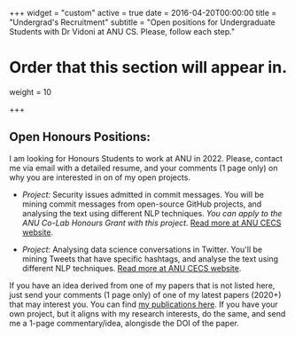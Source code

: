 +++
widget = "custom"
active = true
date = 2016-04-20T00:00:00
title = "Undergrad's Recruitment"
subtitle = "Open positions for Undergraduate Students with Dr Vidoni at ANU CS. Please, follow each step."

# Order that this section will appear in.
weight = 10

+++


## Open Honours Positions:

I am looking for Honours Students to work at ANU in 2022. Please, contact me via email with a detailed resume, and your comments (1 page only) on why you are interested in on of my open projects.

- _Project:_ Security issues admitted in commit messages. You will be mining commit messages from open-source GitHub projects, and analysing the text using different NLP techniques. _You can apply to the ANU Co-Lab Honours Grant with this project_. [Read more at ANU CECS website](https://cs.anu.edu.au/research/student-research-projects/security-issues-admitted-commit-messages-hons-open).

- _Project_: Analysing data science conversations in Twitter. You'll be mining Tweets that have specific hashtags, and analyse the text using different NLP techniques. [Read more at ANU CECS website](https://cs.anu.edu.au/research/student-research-projects/analysing-data-science-conversations-twitter-hons-open).


If you have an idea derived from one of my papers that is not listed here, just send your comments (1 page only) of one of my latest papers (2020+) that may interest you. You can find [my publications here](/publication). If you have your own project, but it aligns with my research interests, do the same, and send me a 1-page commentary/idea, alongisde the DOI of the paper.
